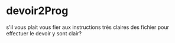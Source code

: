 # devoir2Prog 
s'il vous plait vous fier aux instructions très claires des fichier pour effectuer le devoir
y sont clair? 

